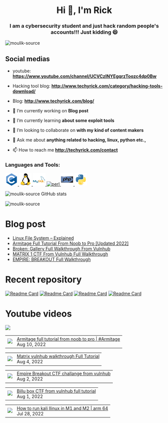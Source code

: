 <h1 align="center">Hi 👋, I'm Rick</h1>
<h3 align="center">I am a cybersecurity student and just hack random people's accounts!!! Just kidding 😄</h3>

<p align="left"> <img src="https://komarev.com/ghpvc/?username=moulik-source&label=Profile%20views&color=0e75b6&style=flat" alt="moulik-source" /> </p> 

## Social medias
- youtube: **https://www.youtube.com/channel/UCVCzINYEgqrzToozc4dp0Bw**
- Hacking tool blog: **http://www.techyrick.com/category/hacking-tools-download/**
- Blog: **http://www.techyrick.com/blog/**

- 🔭 I’m currently working on **Blog post**

- 🌱 I’m currently learning **about some exploit tools**

- 👯 I’m looking to collaborate on **with my kind of content makers**

- 💬 Ask me about **anything related to hacking, linux, python etc.,**

- 📫 How to reach me **http://techyrick.com/contact**


<h3 align="left">Languages and Tools:</h3>
<p align="left"> <a href="https://www.cprogramming.com/" target="_blank"> <img src="https://raw.githubusercontent.com/devicons/devicon/master/icons/c/c-original.svg" alt="c" width="40" height="40"/> </a> <a href="https://www.linux.org/" target="_blank"> <img src="https://raw.githubusercontent.com/devicons/devicon/master/icons/linux/linux-original.svg" alt="linux" width="40" height="40"/> </a> <a href="https://www.mysql.com/" target="_blank"> <img src="https://raw.githubusercontent.com/devicons/devicon/master/icons/mysql/mysql-original-wordmark.svg" alt="mysql" width="40" height="40"/> </a> <a href="https://www.perl.org/" target="_blank"> <img src="https://api.iconify.design/logos-perl.svg" alt="perl" width="40" height="40"/> </a> <a href="https://www.php.net" target="_blank"> <img src="https://raw.githubusercontent.com/devicons/devicon/master/icons/php/php-original.svg" alt="php" width="40" height="40"/> </a> <a href="https://www.python.org" target="_blank"> <img src="https://raw.githubusercontent.com/devicons/devicon/master/icons/python/python-original.svg" alt="python" width="40" height="40"/> </a> </p>



![moulik-source GitHub stats](https://github-readme-stats.vercel.app/api?username=moulik-source&show_icons=true&theme=vision-friendly-dark)

<p><img align="center" src="https://github-readme-streak-stats.herokuapp.com/?user=moulik-source&theme=vision-friendly-dark" alt="moulik-source" /></p>

# Blog post
<!-- BLOG-POST-LIST:START -->
- [Linux File System – Explained](https://techyrick.com/linux-file-system-explained/)
- [Armitage Full Tutorial From Noob to Pro [Updated 2022]](https://techyrick.com/armitage-full-tutorial-from-noob-to-pro/)
- [Broken: Gallery Full Walkthrough From Vulnhub](https://techyrick.com/broken-gallery-full-walkthrough-from-vulnhub/)
- [MATRIX 1 CTF From Vulnhub Full Walkthrough](https://techyrick.com/matrix-1-ctf-from-vulnhub-full-walkthrough/)
- [EMPIRE: BREAKOUT Full Walkthrough](https://techyrick.com/empire-breakout-full-walkthrough/)
<!-- BLOG-POST-LIST:END -->

# Recent repository 

[![Readme Card](https://github-readme-stats.vercel.app/api/pin/?username=moulik-source&repo=ddos&theme=outrun)](https://github.com/moulik-source/ddos) 
[![Readme Card](https://github-readme-stats.vercel.app/api/pin/?username=moulik-source&repo=port-scan&theme=outrun)](https://github.com/moulik-source/port-scan)
[![Readme Card](https://github-readme-stats.vercel.app/api/pin/?username=moulik-source&repo=moulik-source&theme=outrun)](https://github.com/moulik-source/moulik-source)
[![Readme Card](https://github-readme-stats.vercel.app/api/pin/?username=moulik-source&repo=hashmo&theme=outrun)](https://github.com/moulik-source/hashmo)

# Youtube videos

[<img src="https://img.shields.io/badge/-Subscribe-red?style=for-the-badge&logo=youtube&logoColor=white"/>](https://www.youtube.com/channel/UCVCzINYEgqrzToozc4dp0Bw?sub_confirmation=1)

<!-- YOUTUBE:START --><table><tr><td><a href="https://www.youtube.com/watch?v=egA7lg3pukU"><img width="140px" src="https://i.ytimg.com/vi/egA7lg3pukU/mqdefault.jpg"></a></td>
<td><a href="https://www.youtube.com/watch?v=egA7lg3pukU">Armitage full tutorial from noob to pro | #Armitage</a><br/>Aug 10, 2022</td></tr></table>
<table><tr><td><a href="https://www.youtube.com/watch?v=XlERnwKYhgE"><img width="140px" src="https://i.ytimg.com/vi/XlERnwKYhgE/mqdefault.jpg"></a></td>
<td><a href="https://www.youtube.com/watch?v=XlERnwKYhgE">Matrix vulnhub walkthrough Full Tutorial</a><br/>Aug 4, 2022</td></tr></table>
<table><tr><td><a href="https://www.youtube.com/watch?v=j2GbtLx19Ic"><img width="140px" src="https://i.ytimg.com/vi/j2GbtLx19Ic/mqdefault.jpg"></a></td>
<td><a href="https://www.youtube.com/watch?v=j2GbtLx19Ic">Empire Breakout CTF challange from vulnhub</a><br/>Aug 2, 2022</td></tr></table>
<table><tr><td><a href="https://www.youtube.com/watch?v=-fsAYKktqX8"><img width="140px" src="https://i.ytimg.com/vi/-fsAYKktqX8/mqdefault.jpg"></a></td>
<td><a href="https://www.youtube.com/watch?v=-fsAYKktqX8">Billu box CTF from vulnhub full tutorial</a><br/>Aug 1, 2022</td></tr></table>
<table><tr><td><a href="https://www.youtube.com/watch?v=sZm7VqVxerE"><img width="140px" src="https://i.ytimg.com/vi/sZm7VqVxerE/mqdefault.jpg"></a></td>
<td><a href="https://www.youtube.com/watch?v=sZm7VqVxerE">How to run kali llinux in M1 and M2 | arm 64</a><br/>Jul 28, 2022</td></tr></table>
<!-- YOUTUBE:END -->

